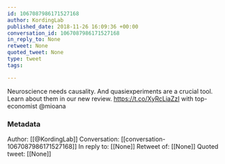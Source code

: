```yaml
---
id: 1067087986171527168
author: KordingLab
published_date: 2018-11-26 16:09:36 +00:00
conversation_id: 1067087986171527168
in_reply_to: None
retweet: None
quoted_tweet: None
type: tweet
tags:

---
```


Neuroscience needs causality. And quasiexperiments are a crucial tool. Learn about them in our new review. https://t.co/XyRcLiaZzI with top-economist @mioana

### Metadata

Author: [[@KordingLab]]
Conversation: [[conversation-1067087986171527168]]
In reply to: [[None]]
Retweet of: [[None]]
Quoted tweet: [[None]]

